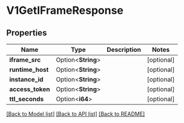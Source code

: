 # V1GetIFrameResponse

## Properties

Name | Type | Description | Notes
------------ | ------------- | ------------- | -------------
**iframe_src** | Option<**String**> |  | [optional]
**runtime_host** | Option<**String**> |  | [optional]
**instance_id** | Option<**String**> |  | [optional]
**access_token** | Option<**String**> |  | [optional]
**ttl_seconds** | Option<**i64**> |  | [optional]

[[Back to Model list]](../README.md#documentation-for-models) [[Back to API list]](../README.md#documentation-for-api-endpoints) [[Back to README]](../README.md)


